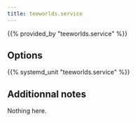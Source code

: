 ```yaml
---
title: teeworlds.service
---
```


{{% provided_by "teeworlds.service" %}}

## Options

{{% systemd_unit "teeworlds.service" %}}

## Additionnal notes

Nothing here.